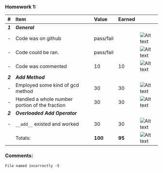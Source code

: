 ### Homework 1:
| #       | Item                                                       | Value       | Earned   |                |
|:--------|:-----------------------------------------------------------|:------------|:---------|:---------------|
| ***1*** | ***General***                                              |             |          |                |
| -       | Code was on github                                         | pass/fail   |          | ![Alt text][3] |
| -       | Code could be ran.                                         | pass/fail   |          | ![Alt text][1] |
| -       | Code was commented                                         |    10       |    10    | ![Alt text][1] |
| ***2*** | ***Add Method***                                           |             |          |                |
| -       | Employed some kind of gcd method                           |    30       |    30    | ![Alt text][1] |
| -       | Handled a whole number portion of the fraction             |    30       |    30    | ![Alt text][1] |
| ***2*** | ***Overloaded Add Operator***                              |             |          |                |
| -       | `__add__` existed and worked                               |    30       |    30    | ![Alt text][1] |
|         | Totals:                                                    | **100**     |  **95** | ![Alt text][1] |

### Comments:
```
File named incorrectly -5 
```

[1]: http://f.cl.ly/items/3E231i211n2E042B1U3K/right.png  "Correct"
[2]: http://f.cl.ly/items/2X473C1Q1F2x3S1E4231/wrong.gif  "Incorrect"
[3]: http://f.cl.ly/items/1A0d2Q1J1N1u0C3g0C1s/null.gif  "Errors"